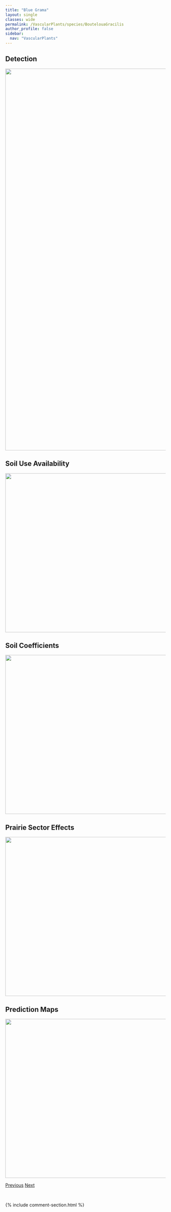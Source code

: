 ```yaml
---
title: "Blue Grama"
layout: single
classes: wide
permalink: /VascularPlants/species/BoutelouaGracilis
author_profile: false
sidebar:
  nav: "VascularPlants"
---
```


<h2>Detection</h2>

<a href="https://drive.google.com/uc?export=view&id=1KHv2h_24UAF-cUVh1vDkn_4Koc7LyNue">
<img src="https://drive.google.com/uc?export=view&id=1KHv2h_24UAF-cUVh1vDkn_4Koc7LyNue" height = "1200" width = "800">
</a>


<h2>Soil Use Availability</h2>

<a href="https://drive.google.com/uc?export=view&id=1u9x5Uh0v9PA6oSVVClDGVr-4U92sHxAY">
<img src="https://drive.google.com/uc?export=view&id=1u9x5Uh0v9PA6oSVVClDGVr-4U92sHxAY" height = "500" width = "1000">
</a>


<h2>Soil Coefficients</h2>

<a href="https://drive.google.com/uc?export=view&id=1i9wd0ff121C_w6Mpul-dcLa8eonhuwVG">
<img src="https://drive.google.com/uc?export=view&id=1i9wd0ff121C_w6Mpul-dcLa8eonhuwVG" height = "500" width = "1000">
</a>


<h2>Prairie Sector Effects</h2>

<a href="https://drive.google.com/uc?export=view&id=1wvuj9gnN4BAIlUy5gae9doh2GCTMQg-m">
<img src="https://drive.google.com/uc?export=view&id=1wvuj9gnN4BAIlUy5gae9doh2GCTMQg-m" height = "500" width = "1000">
</a>


<h2>Prediction Maps</h2>

<a href="https://drive.google.com/uc?export=view&id=18WiY7VDLF7xdnXwC2mzTR0VvdSL8dQUc">
<img src="https://drive.google.com/uc?export=view&id=18WiY7VDLF7xdnXwC2mzTR0VvdSL8dQUc" height = "500" width = "1000">
</a>


<a href="/DevelopmentWebsite/VascularPlants/species/BotrypusVirginianus" class="pagination--pager" title="Virginia Grape Fern">Previous</a> <a href="/DevelopmentWebsite/VascularPlants/species/Brassica" class="pagination--pager" title="Brassica">Next</a>

<p>&nbsp;</p>

{% include comment-section.html %}
